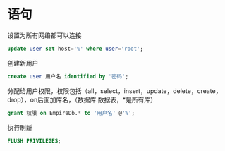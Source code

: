 # 语句

设置为所有网络都可以连接

```sql
update user set host='%' where user='root';
```

创建新用户

```sql
create user 用户名 identified by '密码';
```

分配给用户权限，权限包括（all，select，insert，update，delete，create，drop），on后面加库名，（数据库.数据表，*是所有库）

```sql
grant 权限 on EmpireDb.* to '用户名' @'%';
```

执行刷新

```sql
FLUSH PRIVILEGES;
```

